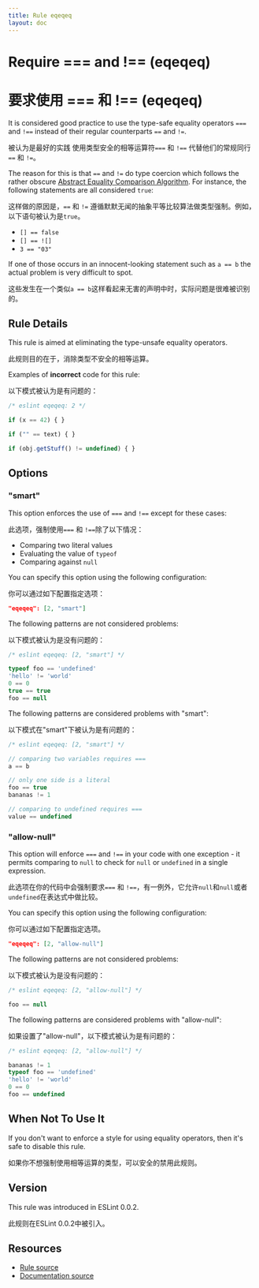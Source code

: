 ```yaml
---
title: Rule eqeqeq
layout: doc
---
```

<!-- Note: No pull requests accepted for this file. See README.md in the root directory for details. -->

# Require === and !== (eqeqeq)
# 要求使用 === 和 !== (eqeqeq)

It is considered good practice to use the type-safe equality operators `===` and `!==` instead of their regular counterparts `==` and `!=`.

被认为是最好的实践 使用类型安全的相等运算符`===` 和 `!==` 代替他们的常规同行`==` 和 `!=`。

The reason for this is that `==` and `!=` do type coercion which follows the rather obscure [Abstract Equality Comparison Algorithm](http://www.ecma-international.org/ecma-262/5.1/#sec-11.9.3).
For instance, the following statements are all considered `true`:

这样做的原因是，`==` 和 `!=` 遵循默默无闻的抽象平等比较算法做类型强制。例如，以下语句被认为是`true`。

* `[] == false`
* `[] == ![]`
* `3 == "03"`

If one of those occurs in an innocent-looking statement such as `a == b` the actual problem is very difficult to spot.

这些发生在一个类似`a == b`这样看起来无害的声明中时，实际问题是很难被识别的。

## Rule Details

This rule is aimed at eliminating the type-unsafe equality operators.

此规则目的在于，消除类型不安全的相等运算。

Examples of **incorrect** code for this rule:

以下模式被认为是有问题的：

```js
/* eslint eqeqeq: 2 */

if (x == 42) { }

if ("" == text) { }

if (obj.getStuff() != undefined) { }
```

## Options

### "smart"

This option enforces the use of `===` and `!==` except for these cases:

此选项，强制使用`===` 和 `!==`除了以下情况：

* Comparing two literal values
* Evaluating the value of `typeof`
* Comparing against `null`

You can specify this option using the following configuration:

你可以通过如下配置指定选项：

```json
"eqeqeq": [2, "smart"]
```

The following patterns are not considered problems:

以下模式被认为是没有问题的：

```js
/* eslint eqeqeq: [2, "smart"] */

typeof foo == 'undefined'
'hello' != 'world'
0 == 0
true == true
foo == null
```

The following patterns are considered problems with "smart":

以下模式在"smart"下被认为是有问题的：

```js
/* eslint eqeqeq: [2, "smart"] */

// comparing two variables requires ===
a == b

// only one side is a literal
foo == true
bananas != 1

// comparing to undefined requires ===
value == undefined
```

### "allow-null"

This option will enforce `===` and `!==` in your code with one exception - it permits comparing to `null` to check for `null` or `undefined` in a single expression.

此选项在你的代码中会强制要求`===` 和 `!==`，有一例外，它允许`null`和`null`或者`undefined`在表达式中做比较。

You can specify this option using the following configuration:

你可以通过如下配置指定选项。

```json
"eqeqeq": [2, "allow-null"]
```

The following patterns are not considered problems:

以下模式被认为是没有问题的：

```js
/* eslint eqeqeq: [2, "allow-null"] */

foo == null
```

The following patterns are considered problems with "allow-null":

如果设置了"allow-null"，以下模式被认为是有问题的：

```js
/* eslint eqeqeq: [2, "allow-null"] */

bananas != 1
typeof foo == 'undefined'
'hello' != 'world'
0 == 0
foo == undefined
```

## When Not To Use It

If you don't want to enforce a style for using equality operators, then it's safe to disable this rule.

如果你不想强制使用相等运算的类型，可以安全的禁用此规则。

## Version

This rule was introduced in ESLint 0.0.2.

此规则在ESLint 0.0.2中被引入。

## Resources

* [Rule source](https://github.com/eslint/eslint/tree/master/lib/rules/eqeqeq.js)
* [Documentation source](https://github.com/eslint/eslint/tree/master/docs/rules/eqeqeq.md)
